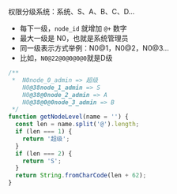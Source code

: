 权限分级系统：系统、S、A、B、C、D...

- 每下一级，`node_id` 就增加 `@+` 数字
- 最大一级是 N0，也就是系统管理员
- 同一级表示方式举例：N0@1，N0@2，N0@3...
- 比如，`N0@22@0@0@0@0`就是D级


```ts
/**
 *  N0node_0_admin => 超级
    N0@38node_1_admin => S
    N0@38@0node_2_admin => A
    N0@38@0@0node_3_admin => B
 */
function getNodeLevel(name = '') {
  const len = name.split('@').length;
  if (len === 1) {
    return '超级';
  }
  if (len === 2) {
    return 'S';
  }
  return String.fromCharCode(len + 62);
}
```
